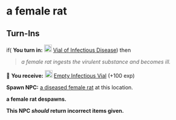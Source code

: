 # a female rat


## Turn-Ins



if( **You turn in:** <img style="background:url(/static/icons/blank_slot.gif);width:20px;height:20px;" src="/static/icons/item_1006.png" alt="" /> <a
                                href="/item/10262" data-url="10262" class="tooltip-link link">Vial of Infectious Disease</a>) then


>*a female rat ingests the virulent substance and becomes ill.*


 &#127873; **You receive:**  <img style="background:url(/static/icons/blank_slot.gif);width:20px;height:20px;" src="/static/icons/item_1006.png" alt="" /> <a
                                href="/item/10263" data-url="10263" class="tooltip-link link">Empty Infectious Vial</a> (+100 exp)

 


**Spawn NPC:**  [a diseased female rat](/npc/56003) at this location.


**a female rat despawns.**

**This NPC *should* return incorrect items given.**





